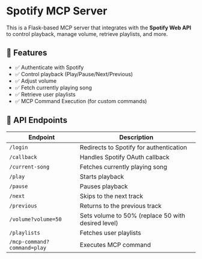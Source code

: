# Spotify MCP Server

This is a Flask-based MCP server that integrates with the **Spotify Web API** to control playback, manage volume, retrieve playlists, and more.

## 🚀 Features
- ✅ Authenticate with Spotify
- ✅ Control playback (Play/Pause/Next/Previous)
- ✅ Adjust volume
- ✅ Fetch currently playing song
- ✅ Retrieve user playlists
- ✅ MCP Command Execution (for custom commands)



## 🔗 API Endpoints
| Endpoint | Description |
|----------|-------------|
| `/login` | Redirects to Spotify for authentication |
| `/callback` | Handles Spotify OAuth callback |
| `/current-song` | Fetches currently playing song |
| `/play` | Starts playback |
| `/pause` | Pauses playback |
| `/next` | Skips to the next track |
| `/previous` | Returns to the previous track |
| `/volume?volume=50` | Sets volume to 50% (replace 50 with desired level) |
| `/playlists` | Fetches user playlists |
| `/mcp-command?command=play` | Executes MCP command |

